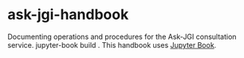 # ask-jgi-handbook
Documenting operations and procedures for the Ask-JGI consultation service.
jupyter-book build .
This handbook uses [Jupyter Book](http://jupyterbook.org/).
